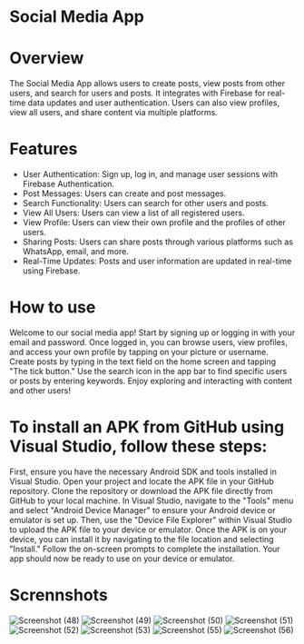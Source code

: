 # Social Media App
# Overview
The Social Media App allows users to create posts, view posts from other users, and search for users and posts. 
It integrates with Firebase for real-time data updates and user authentication. 
Users can also view profiles, view all users, and share content via multiple platforms.

# Features
- User Authentication: Sign up, log in, and manage user sessions with Firebase Authentication.
- Post Messages: Users can create and post messages.
- Search Functionality: Users can search for other users and posts.
- View All Users: Users can view a list of all registered users.
- View Profile: Users can view their own profile and the profiles of other users.
- Sharing Posts: Users can share posts through various platforms such as WhatsApp, email, and more.
- Real-Time Updates: Posts and user information are updated in real-time using Firebase.

# How to use
Welcome to our social media app! Start by signing up or logging in with your email and password. 
Once logged in, you can browse users, view profiles, and access your own profile by tapping on your picture or username. 
Create posts by typing in the text field on the home screen and tapping "The tick button." 
Use the search icon in the app bar to find specific users or posts by entering keywords. Enjoy exploring and interacting with content and other users!

# To install an APK from GitHub using Visual Studio, follow these steps:
First, ensure you have the necessary Android SDK and tools installed in Visual Studio. Open your project and locate the APK file in your GitHub repository. Clone the repository or download the APK file directly from GitHub to your local machine. In Visual Studio, navigate to the "Tools" menu and select "Android Device Manager" to ensure your Android device or emulator is set up. Then, use the "Device File Explorer" within Visual Studio to upload the APK file to your device or emulator. Once the APK is on your device, you can install it by navigating to the file location and selecting "Install." Follow the on-screen prompts to complete the installation. Your app should now be ready to use on your device or emulator.

# Scrennshots
![Screenshot (48)](https://github.com/user-attachments/assets/c834fced-c497-440b-8088-bdccf6e34f50)
![Screenshot (49)](https://github.com/user-attachments/assets/6c8c915a-cded-4a6d-9c3d-0640d43d1881)
![Screenshot (50)](https://github.com/user-attachments/assets/7c33c04c-8616-49f9-89f1-62887fd5931d)
![Screenshot (51)](https://github.com/user-attachments/assets/88f9ce75-1bf4-454e-a3e8-263a3da7ca90)
![Screenshot (52)](https://github.com/user-attachments/assets/fba9260a-1a17-4fcf-8af6-ac59dad93e5d)
![Screenshot (53)](https://github.com/user-attachments/assets/4401798e-a25a-43b6-838b-b6e854978a52)
![Screenshot (55)](https://github.com/user-attachments/assets/12353c7a-14b2-499f-9097-3597f6f9229a)
![Screenshot (56)](https://github.com/user-attachments/assets/2728fe74-b400-4944-aa7f-8639662c6898)
